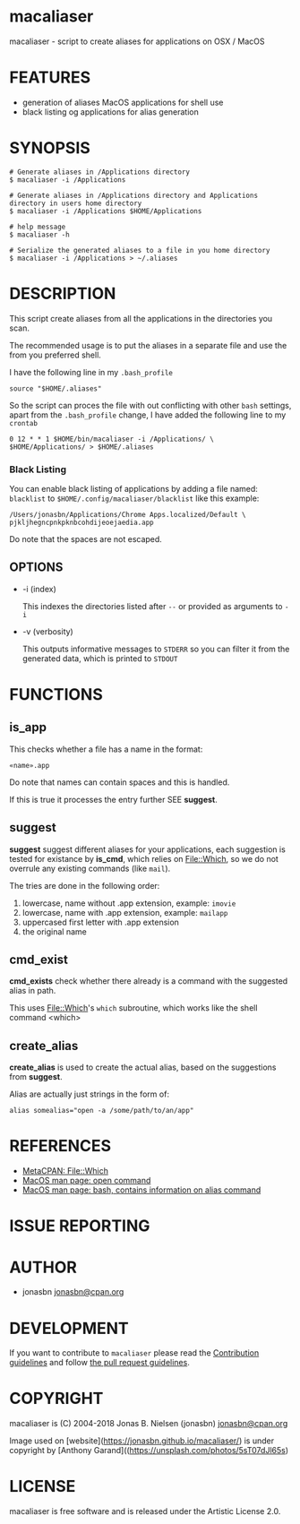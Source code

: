 # macaliaser

macaliaser - script to create aliases for applications on OSX / MacOS

# FEATURES

- generation of aliases MacOS applications for shell use
- black listing og applications for alias generation

# SYNOPSIS

    # Generate aliases in /Applications directory
    $ macaliaser -i /Applications

    # Generate aliases in /Applications directory and Applications directory in users home directory
    $ macaliaser -i /Applications $HOME/Applications

    # help message
    $ macaliaser -h

    # Serialize the generated aliases to a file in you home directory
    $ macaliaser -i /Applications > ~/.aliases

# DESCRIPTION

This script create aliases from all the applications in the directories you scan.

The recommended usage is to put the aliases in a separate file and use
the from you preferred shell.

I have the following line in my `.bash_profile`

    source "$HOME/.aliases"

So the script can proces the file with out conflicting with other `bash`
settings, apart from the `.bash_profile` change, I have added the
following line to my `crontab`

    0 12 * * 1 $HOME/bin/macaliaser -i /Applications/ \
    $HOME/Applications/ > $HOME/.aliases

### Black Listing

You can enable black listing of applications by adding a file named:
`blacklist` to `$HOME/.config/macaliaser/blacklist` like this example:

    /Users/jonasbn/Applications/Chrome Apps.localized/Default \
    pjkljhegncpnkpknbcohdijeoejaedia.app

Do note that the spaces are not escaped.

## OPTIONS

- -i (index)

    This indexes the directories listed after `--` or provided as arguments to `-i`

- -v (verbosity)

    This outputs informative messages to `STDERR` so you can filter it from the generated
    data, which is printed to `STDOUT`

# FUNCTIONS

## is\_app

This checks whether a file has a name in the format:

    «name».app

Do note that names can contain spaces and this is handled.

If this is true it processes the entry further SEE **suggest**.

## suggest

**suggest** suggest different aliases for your applications, each
suggestion is tested for existance by **is\_cmd**, which relies on [File::Which](https://metacpan.org/pod/File::Which),
so we do not overrule any existing commands (like `mail`).

The tries are done in the following order:

1. lowercase, name without .app extension, example: `imovie`
2. lowercase, name with .app extension, example: `mailapp`
3. uppercased first letter with .app extension
4. the original name

## cmd\_exist

**cmd\_exists** check whether there already is a command with the
suggested alias in path.

This uses [File::Which](https://metacpan.org/pod/File::Which)'s `which` subroutine, which works like the shell command &lt;which>

## create\_alias

**create\_alias** is used to create the actual alias, based on the suggestions
from **suggest**.

Alias are actually just strings in the form of:

    alias somealias="open -a /some/path/to/an/app"

# REFERENCES

- [MetaCPAN: File::Which](https://metacpan.org/pod/File::Which)
- [MacOS man page: open command](https://developer.apple.com/legacy/library/documentation/Darwin/Reference/ManPages/man1/open.1.html)
- [MacOS man page: bash, contains information on alias command](https://developer.apple.com/legacy/library/documentation/Darwin/Reference/ManPages/man1/bash.1.html)

# ISSUE REPORTING

# AUTHOR

- jonasbn <jonasbn@cpan.org>

# DEVELOPMENT

If you want to contribute to `macaliaser` please read the [Contribution guidelines](https://github.com/jonasbn/macaliaser/blob/master/CONTRIBUTING.md)
and follow [the pull request guidelines](https://github.com/jonasbn/macaliaser/blob/master/.github/PULL_TEMPLATE.md).

# COPYRIGHT

macaliaser is (C) 2004-2018 Jonas B. Nielsen (jonasbn)
<jonasbn@cpan.org>

Image used on \[website\](https://jonasbn.github.io/macaliaser/) is under copyright by \[Anthony Garand\]((https://unsplash.com/photos/5sT07dJl65s)

# LICENSE

macaliaser is free software and is released under the Artistic
License 2.0.
